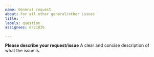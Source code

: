 ```yaml
---
name: General request
about: For all other general/other issues
title: ''
labels: question
assignees: mrz1836

---
```


**Please describe your request/issue**
A clear and concise description of what the issue is.

